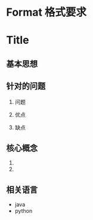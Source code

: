 # Format 格式要求

# Title
## 基本思想

## 针对的问题
1. 问题

2. 优点

3. 缺点

## 核心概念
1. 
2. 

## 相关语言
* java
* python

